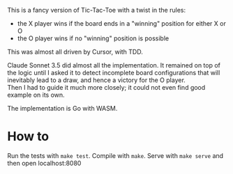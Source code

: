 This is a fancy version of Tic-Tac-Toe with a twist in the rules:
- the X player wins if the board ends in a "winning" position for either X or O
- the O player wins if no "winning" position is possible

This was almost all driven by Cursor, with TDD.

Claude Sonnet 3.5 did almost all the implementation.  It remained on top of the logic until I asked it 
to detect incomplete board configurations that will inevitably lead to a draw, and hence a victory for the O player.  
Then I had to guide it much more closely; it could not even find good example on its own.

The implementation is Go with WASM.

# How to

Run the tests with `make test`.  Compile with `make`.  Serve with `make serve` and then open localhost:8080
